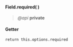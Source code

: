 #### Field.required(  ) 
> *@api* **private**  


<div class="code-header"> <h4>Getter</h4></div><pre class=" language-javascript"><code class="language-javascript">return this.options.required
</code></pre>

<div class="code-header addGitHubLink" data-file="fields/types/Type.js#L207"> &nbsp;</div><pre class=" language-javascript hideCode api"></pre> 
